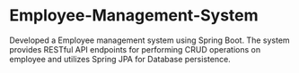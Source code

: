 # Employee-Management-System
Developed a Employee management system using Spring Boot. The system provides RESTful API endpoints for performing CRUD operations on employee and utilizes Spring JPA for Database persistence.
